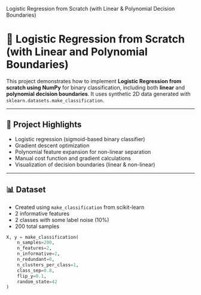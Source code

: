 Logistic Regression from Scratch (with Linear & Polynomial Decision Boundaries)

# 🧠 Logistic Regression from Scratch (with Linear and Polynomial Boundaries)

This project demonstrates how to implement **Logistic Regression from scratch using NumPy** for binary classification, including both **linear** and **polynomial decision boundaries**. It uses synthetic 2D data generated with `sklearn.datasets.make_classification`.

---

## 📌 Project Highlights

- Logistic regression (sigmoid-based binary classifier)
- Gradient descent optimization
- Polynomial feature expansion for non-linear separation
- Manual cost function and gradient calculations
- Visualization of decision boundaries (linear & non-linear)

---

## 📊 Dataset

- Created using `make_classification` from scikit-learn
- 2 informative features
- 2 classes with some label noise (10%)
- 200 total samples

```python
X, y = make_classification(
    n_samples=200,
    n_features=2,
    n_informative=2,
    n_redundant=0,
    n_clusters_per_class=1,
    class_sep=0.8,
    flip_y=0.1,
    random_state=42
)
